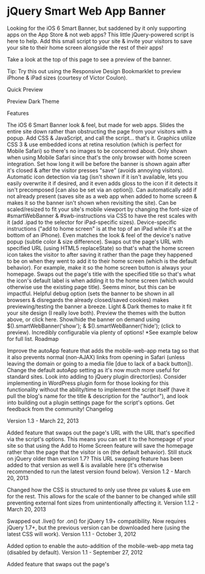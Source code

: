 jQuery Smart Web App Banner
===========================

Looking for the iOS 6 Smart Banner, but saddened by it only supporting apps on the App Store & not web apps? This little jQuery-powered script is here to help. Add this small script to your site & invite your visitors to save your site to their home screen alongside the rest of their apps!

Take a look at the top of this page to see a preview of the banner.

Tip: Try this out using the Responsive Design Bookmarklet to preview iPhone & iPad sizes (courtesy of Victor Coulon).

Quick Preview

Preview Dark Theme

Features

The iOS 6 Smart Banner look & feel, but made for web apps.
Slides the entire site down rather than obstructing the page from your visitors with a popup.
Add CSS & JavaScript, and call the script... that's it. Graphics utilize CSS 3 & use embedded icons at retina resolution (which is perfect for Mobile Safari) so there's no images to be concerned about.
Only shown when using Mobile Safari since that's the only browser with home screen integration.
Set how long it will be before the banner is shown again after it's closed & after the visitor presses "save" (avoids annoying visitors).
Automatic icon detection via <link> tag (isn't shown if it isn't available, lets you easily overwrite it if desired, and it even adds gloss to the icon if it detects it isn't precomposed [can also be set via an option]).
Can automatically add <meta name="apple-mobile-web-app-capable" content="yes" /> if not already present (saves site as a web app when added to home screen & makes it so the banner isn't shown when revisiting the site).
Can be scaled/resized to fit your site's mobile viewport by changing the font-size of #smartWebBanner & #swb-instructions via CSS to have the rest scales with it (add .ipad to the selector for iPad-specific sizes).
Device-specific instructions ("add to home screen" is at the top of an iPad while it's at the bottom of an iPhone). Even matches the look & feel of the device's native popup (subtle color & size difference).
Swaps out the page's URL with specified URL (using HTML5 replaceState) so that's what the home screen icon takes the visitor to after saving it rather than the page they happened to be on when they went to add it to their home screen (which is the default behavior). For example, make it so the home screen button is always your homepage.
Swaps out the page's title with the specified title so that's what the icon's default label is when adding it to the home screen (which would otherwise use the existing page title). Seems minor, but this can be impactful.
Helpful debug option (sets the banner to be shown in all browsers & disregards the already closed/saved cookies) makes previewing/testing the banner a breeze.
Light & Dark themes to make it fit your site design (I really love both). Preview the themes with the button above, or click here.
Show/hide the banner on demand using $().smartWebBanner('show'); & $().smartWebBanner('hide'); (click to preview).
Incredibly configurable via plenty of options! *See example below for full list.
Roadmap

Improve the autoApp feature that adds the mobile-web-app meta tag so that it also prevents normal (non-AJAX) links from opening in Safari (unless leaving the domain or going to a media file [due to lack of a back button]). Change the default autoApp setting as it's now much more useful for standard sites.
Look into adding to jQuery plugin director(ies).
Consider implementing in WordPress plugin form for those looking for this functionality without the ability/time to implement the script itself (have it pull the blog's name for the title & description for the "author"), and look into building out a plugin settings page for the script's options.
Get feedback from the community!
Changelog

Version 1.3 - March 22, 2013

Added feature that swaps out the page's URL with the URL that's specified via the script's options. This means you can set it to the homepage of your site so that using the Add to Home Screen feature will save the homepage rather than the page that the visitor is on (the default behavior).
Still stuck on jQuery older than version 1.7? This URL swapping feature has been added to that version as well & is available here (it's otherwise recommended to run the latest version found below).
Version 1.2 - March 20, 2013

Changed how the CSS is structured to only use three px values & use em for the rest. This allows for the scale of the banner to be changed while still preventing external font sizes from unintentionally affecting it.
Version 1.1.2 - March 20, 2013

Swapped out .live() for .on() for jQuery 1.9+ compatibility.
Now requires jQuery 1.7+, but the previous version can be downloaded here (using the latest CSS will work).
Version 1.1.1 - October 3, 2012

Added option to enable the auto-addition of the mobile-web-app meta tag (disabled by default).
Version 1.1 - September 27, 2012

Added feature that swaps out the page's <title> attribute with the title that's specified via the script's options.
Added option to disable the new title swap feature.
Version 1.0 - September 19, 2012

Initial Release (same day as iOS 6).